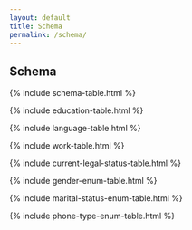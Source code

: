 ```yaml
---
layout: default
title: Schema
permalink: /schema/
---
```


<h2 class="text-xl font-bold">Schema</h2>
<div class="overflow-x-auto">
  {% include schema-table.html %}
</div>

<!-- Include Additional Tables Below -->

{% include education-table.html %}

{% include language-table.html %}

{% include work-table.html %}

{% include current-legal-status-table.html %}

<!-- Enumerated Lists -->

{% include gender-enum-table.html %}

{% include marital-status-enum-table.html %}

{% include phone-type-enum-table.html %}
